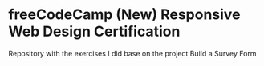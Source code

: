 <h1>freeCodeCamp (New) Responsive Web Design Certification</h1>
Repository with the exercises I did base on the project Build a Survey Form